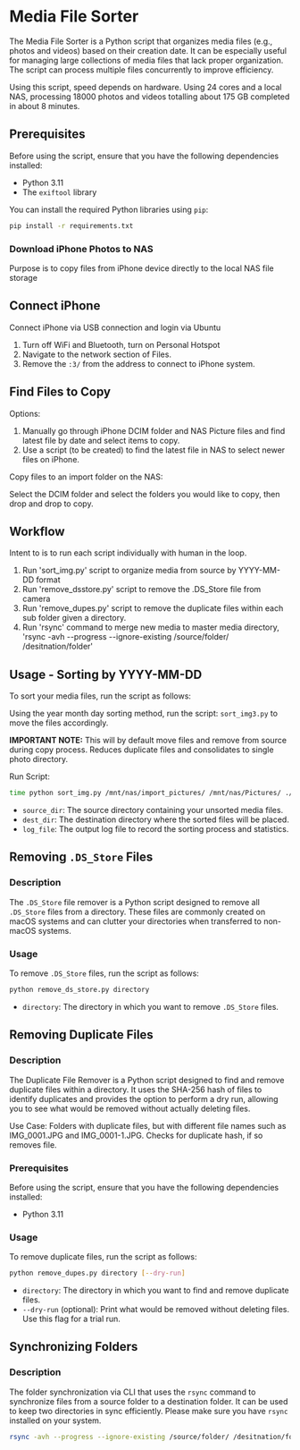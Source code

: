 # Media File Sorter

The Media File Sorter is a Python script that organizes media files (e.g., photos and videos) based on their creation date. It can be especially useful for managing large collections of media files that lack proper organization. The script can process multiple files concurrently to improve efficiency.

Using this script, speed depends on hardware.  Using 24 cores and a local NAS, processing 18000 photos and videos totalling about 175 GB completed in about 8 minutes.

## Prerequisites

Before using the script, ensure that you have the following dependencies installed:

- Python 3.11
- The `exiftool` library

You can install the required Python libraries using `pip`:

```bash
pip install -r requirements.txt
```
### Download iPhone Photos to NAS

Purpose is to copy files from iPhone device directly to the local NAS file storage

## Connect iPhone

Connect iPhone via USB connection and login via Ubuntu

1. Turn off WiFi and Bluetooth, turn on Personal Hotspot
2. Navigate to the network section of Files.
3. Remove the `:3/` from the address to connect to iPhone system.  

## Find Files to Copy

Options:
1. Manually go through iPhone DCIM folder and NAS Picture files and find latest file by date and select items to copy.
2. Use a script (to be created) to find the latest file in NAS to select newer files on iPhone.

Copy files to an import folder on the NAS:

Select the DCIM folder and select the folders you would like to copy, then drop and drop to copy.

## Workflow

Intent to is to run each script individually with human in the loop.

1. Run 'sort_img.py' script to organize media from source by YYYY-MM-DD format
2. Run 'remove_dsstore.py' script to remove the .DS_Store file from camera
3. Run 'remove_dupes.py' script to remove the duplicate files within each sub folder given a directory.
4. Run 'rsync' command to merge new media to master media directory, 'rsync -avh --progress --ignore-existing /source/folder/ /desitnation/folder'

## Usage - Sorting by YYYY-MM-DD

To sort your media files, run the script as follows:

Using the year month day sorting method, run the script: `sort_img3.py` to move the files accordingly.

**IMPORTANT NOTE:** This will by default move files and remove from source during copy process.  Reduces duplicate files and consolidates to single photo directory.

Run Script:
```bash
time python sort_img.py /mnt/nas/import_pictures/ /mnt/nas/Pictures/ ./iphone_transfer_<date>.txt
```

- `source_dir`: The source directory containing your unsorted media files.
- `dest_dir`: The destination directory where the sorted files will be placed.
- `log_file`: The output log file to record the sorting process and statistics.

## Removing `.DS_Store` Files

### Description

The `.DS_Store` file remover is a Python script designed to remove all `.DS_Store` files from a directory. These files are commonly created on macOS systems and can clutter your directories when transferred to non-macOS systems.

### Usage

To remove `.DS_Store` files, run the script as follows:

```bash
python remove_ds_store.py directory
```

- `directory`: The directory in which you want to remove `.DS_Store` files.

## Removing Duplicate Files

### Description

The Duplicate File Remover is a Python script designed to find and remove duplicate files within a directory. It uses the SHA-256 hash of files to identify duplicates and provides the option to perform a dry run, allowing you to see what would be removed without actually deleting files.

Use Case: Folders with duplicate files, but with different file names such as IMG_0001.JPG and IMG_0001-1.JPG.  Checks for duplicate hash, if so removes file.

### Prerequisites

Before using the script, ensure that you have the following dependencies installed:

- Python 3.11

### Usage

To remove duplicate files, run the script as follows:

```bash
python remove_dupes.py directory [--dry-run]
```

- `directory`: The directory in which you want to find and remove duplicate files.
- `--dry-run` (optional): Print what would be removed without deleting files. Use this flag for a trial run.


## Synchronizing Folders

### Description

The folder synchronization via CLI that uses the `rsync` command to synchronize files from a source folder to a destination folder. It can be used to keep two directories in sync efficiently. Please make sure you have `rsync` installed on your system.

```bash
rsync -avh --progress --ignore-existing /source/folder/ /desitnation/folder'
```